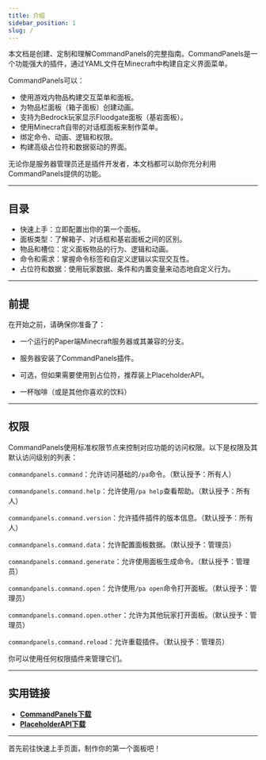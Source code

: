 ```yaml
---
title: 介绍
sidebar_position: 1
slug: /
---
```


本文档是创建、定制和理解CommandPanels的完整指南。CommandPanels是一个功能强大的插件，通过YAML文件在Minecraft中构建自定义界面菜单。

CommandPanels可以：

- 使用游戏内物品构建交互菜单和面板。
- 为物品栏面板（箱子面板）创建动画。
- 支持为Bedrock玩家显示Floodgate面板（基岩面板）。
- 使用Minecraft自带的对话框面板来制作菜单。
- 绑定命令、动画、逻辑和权限。
- 构建高级占位符和数据驱动的界面。

无论你是服务器管理员还是插件开发者，本文档都可以助你充分利用CommandPanels提供的功能。

------

## 目录

- 快速上手：立即配置出你的第一个面板。
- 面板类型：了解箱子、对话框和基岩面板之间的区别。
- 物品和槽位：定义面板物品的行为、逻辑和动画。
- 命令和需求：掌握命令标签和自定义逻辑以实现交互性。
- 占位符和数据：使用玩家数据、条件和内置变量来动态地自定义行为。

------

## 前提

在开始之前，请确保你准备了：

- 一个运行的Paper端Minecraft服务器或其兼容的分支。

- 服务器安装了CommandPanels插件。
- 可选，但如果需要使用到占位符，推荐装上PlaceholderAPI。
- 一杯咖啡（或是其他你喜欢的饮料）

------

## 权限

CommandPanels使用标准权限节点来控制对应功能的访问权限。以下是权限及其默认访问级别的列表：

`commandpanels.command`：允许访问基础的`/pa`命令。（默认授予：所有人）

`commandpanels.command.help`：允许使用`/pa help`查看帮助。（默认授予：所有人）

`commandpanels.command.version`：允许插件插件的版本信息。（默认授予：所有人）

`commandpanels.command.data`：允许配置面板数据。（默认授予：管理员）

`commandpanels.command.generate`：允许使用面板生成命令。（默认授予：管理员）

`commandpanels.command.open`：允许使用`/pa open`命令打开面板。（默认授予：管理员）

`commandpanels.command.open.other`：允许为其他玩家打开面板。（默认授予：管理员）

`commandpanels.command.reload`：允许重载插件。（默认授予：管理员）

你可以使用任何权限插件来管理它们。

------

## 实用链接

- [**CommandPanels下载**](https://modrinth.com/plugin/commandpanels)
- [**PlaceholderAPI下载**](https://www.spigotmc.org/resources/6245/)

------

首先前往快速上手页面，制作你的第一个面板吧！